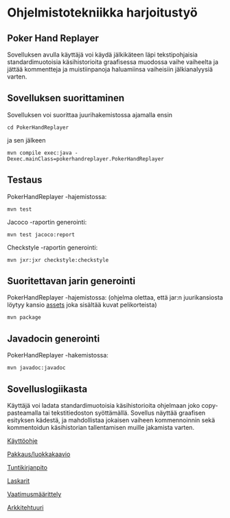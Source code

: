 # Ohjelmistotekniikka harjoitustyö

## Poker Hand Replayer

Sovelluksen avulla käyttäjä voi käydä jälkikäteen läpi tekstipohjaisia standardimuotoisia käsihistorioita graafisessa muodossa vaihe vaiheelta ja jättää kommentteja ja muistiinpanoja haluamiinsa vaiheisiin jälkianalyysiä varten.

## Sovelluksen suorittaminen

Sovelluksen voi suorittaa juurihakemistossa ajamalla ensin
```
cd PokerHandReplayer
```
ja sen jälkeen

```
mvn compile exec:java -Dexec.mainClass=pokerhandreplayer.PokerHandReplayer
```
## Testaus

PokerHandReplayer -hajemistossa:
```
mvn test
```

Jacoco -raportin generointi:
```
mvn test jacoco:report
```

Checkstyle -raportin generointi:
```
mvn jxr:jxr checkstyle:checkstyle
```
## Suoritettavan jarin generointi

PokerHandReplayer -hajemistossa: (ohjelma olettaa, että jar:n juurikansiosta löytyy kansio [assets](https://github.com/gitblast/ot-harjoitustyo/tree/master/PokerHandReplayer/assets) joka sisältää kuvat pelikorteista)
```
mvn package
```
## Javadocin generointi

PokerHandReplayer -hakemistossa:
```
mvn javadoc:javadoc
```

## Sovelluslogiikasta

Käyttäjä voi ladata standardimuotoisia käsihistorioita ohjelmaan joko copy-pasteamalla tai tekstitiedoston syöttämällä. Sovellus näyttää graafisen esityksen kädestä, ja mahdollistaa jokaisen vaiheen kommennoinnin sekä kommentoidun käsihistorian tallentamisen muille jakamista varten.

[Käyttöohje](https://github.com/gitblast/ot-harjoitustyo/blob/master/dokumentointi/kayttoohje.md)

[Pakkaus/luokkakaavio](https://github.com/gitblast/ot-harjoitustyo/blob/master/dokumentointi/arkkitehtuuri.md)

[Tuntikirjanpito](https://github.com/gitblast/ot-harjoitustyo/blob/master/dokumentointi/tuntikirjanpito.md)

[Laskarit](https://github.com/gitblast/ot-harjoitustyo/tree/master/laskarit)

[Vaatimusmäärittely](https://github.com/gitblast/ot-harjoitustyo/blob/master/dokumentointi/vaatimusmaarittely.md)

[Arkkitehtuuri](https://github.com/gitblast/ot-harjoitustyo/blob/master/dokumentointi/arkkitehtuuri.md)
